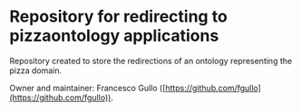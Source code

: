 Repository for redirecting to pizzaontology applications
===================

Repository created to store the redirections of an ontology representing the pizza domain.

Owner and maintainer: Francesco Gullo ([https://github.com/fgullo](https://github.com/fgullo)).
